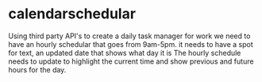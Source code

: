 # calendarschedular
Using third party API's to create a daily task manager for work we need to have an hourly schedular that goes from 9am-5pm. it needs to have a spot for text, an updated date that shows what day it is The hourly schedule needs to update to highlight the current time and show previous and future hours for the day.
